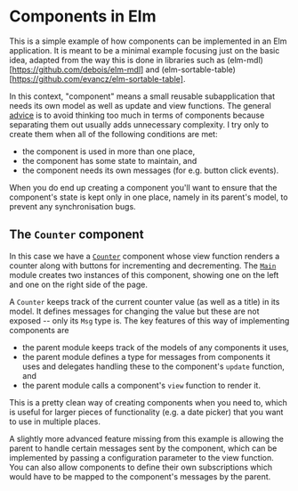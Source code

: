 # Components in Elm

This is a simple example of how components can be implemented in an Elm application. It is meant to
be a minimal example focusing just on the basic idea, adapted from the way this is done in libraries
such as (elm-mdl)[https://github.com/debois/elm-mdl] and
(elm-sortable-table)[https://github.com/evancz/elm-sortable-table].

In this context, "component" means a small reusable subapplication that needs its own model as well
as update and view functions. The general
[advice](https://guide.elm-lang.org/webapps/structure.html) is to avoid thinking too much in terms
of components because separating them out usually adds unnecessary complexity. I try only to create
them when all of the following conditions are met:

* the component is used in more than one place,
* the component has some state to maintain, and
* the component needs its own messages (for e.g. button click events).

When you do end up creating a component you'll want to ensure that the component's state is kept
only in one place, namely in its parent's model, to prevent any synchronisation bugs.

## The `Counter` component

In this case we have a [`Counter`](src/Counter.elm) component whose view function renders a counter
along with buttons for incrementing and decrementing. The [`Main`](src/Main.elm) module creates two
instances of this component, showing one on the left and one on the right side of the page.

A `Counter` keeps track of the current counter value (as well as a title) in its model. It defines
messages for changing the value but these are not exposed -- only its `Msg` type is. The key
features of this way of implementing components are

* the parent module keeps track of the models of any components it uses,
* the parent module defines a type for messages from components it uses and delegates handling these
  to the component's `update` function, and
* the parent module calls a component's `view` function to render it.

This is a pretty clean way of creating components when you need to, which is useful for larger
pieces of functionality (e.g. a date picker) that you want to use in multiple places.

A slightly more advanced feature missing from this example is allowing the parent to handle certain
messages sent by the component, which can be implemented by passing a configuration parameter to the
view function. You can also allow components to define their own subscriptions which would have to
be mapped to the component's messages by the parent.
